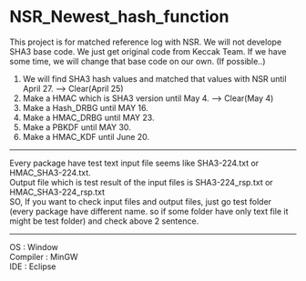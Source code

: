 # NSR_Newest_hash_function
This project is for matched reference log with NSR.
We will not develope SHA3 base code. We just get original code from Keccak Team.
If we have some time, we will change that base code on our own. (If possible..)

1. We will find SHA3 hash values and matched that values with NSR until April 27. --> Clear(April 25)
2. Make a HMAC which is SHA3 version until May 4. --> Clear(May 4)
3. Make a Hash_DRBG until MAY 16.
4. Make a HMAC_DRBG until MAY 23.
5. Make a PBKDF until MAY 30.
6. Make a HMAC_KDF until June 20.

<hr>
Every package have test text input file seems like SHA3-224.txt or HMAC_SHA3-224.txt. <br>
Output file which is test result of the input files is SHA3-224_rsp.txt or HMAC_SHA3-224_rsp.txt <br>
SO, If you want to check input files and output files, just go test folder (every package have different name. so if some folder have only text file it might be test folder) and check above 2 sentence.

<hr>

OS : Window <br>
Compiler : MinGW <br>
IDE : Eclipse <br>
